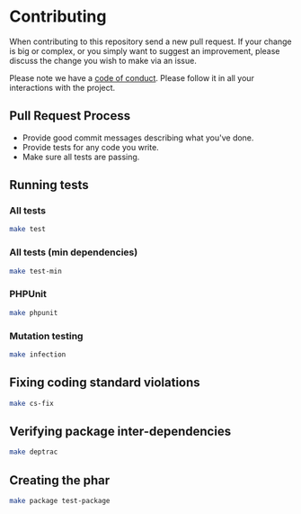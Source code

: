# Contributing

When contributing to this repository send a new pull request.
If your change is big or complex, or you simply want to suggest an improvement,
please discuss the change you wish to make via an issue.

Please note we have a [code of conduct](CODE_OF_CONDUCT.md). Please follow it in all your interactions with the project.

## Pull Request Process

* Provide good commit messages describing what you've done.
* Provide tests for any code you write.
* Make sure all tests are passing.

## Running tests

### All tests

```bash
make test
```

### All tests (min dependencies)

```bash
make test-min
```

### PHPUnit

```bash
make phpunit
```

### Mutation testing

```bash
make infection
```

## Fixing coding standard violations

```bash
make cs-fix
```

## Verifying package inter-dependencies

```bash
make deptrac
```

## Creating the phar

```bash
make package test-package
```
